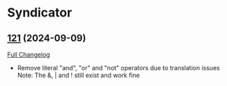 # Syndicator

## [121](https://github.com/Baganator/Syndicator/tree/121) (2024-09-09)
[Full Changelog](https://github.com/Baganator/Syndicator/compare/120...121) 

- Remove literal "and", "or" and "not" operators due to translation issues  
    Note: The &, | and ! still exist and work fine  
